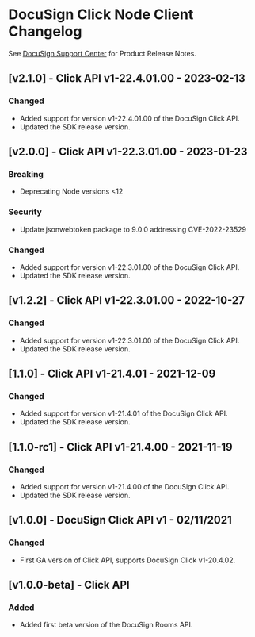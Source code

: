 # DocuSign Click Node Client Changelog

See [DocuSign Support Center](https://support.docusign.com/en/releasenotes/) for Product Release Notes.

## [v2.1.0] - Click API v1-22.4.01.00 - 2023-02-13
### Changed
- Added support for version v1-22.4.01.00 of the DocuSign Click API.
- Updated the SDK release version.

## [v2.0.0] - Click API v1-22.3.01.00 - 2023-01-23
### Breaking 
- Deprecating Node versions <12
### Security
- Update jsonwebtoken package to 9.0.0 addressing CVE-2022-23529

### Changed
- Added support for version v1-22.3.01.00 of the DocuSign Click API.
- Updated the SDK release version.

## [v1.2.2] - Click API v1-22.3.01.00 - 2022-10-27
### Changed
- Added support for version v1-22.3.01.00 of the DocuSign Click API.
- Updated the SDK release version.

## [1.1.0] - Click API v1-21.4.01 - 2021-12-09
### Changed
- Added support for version v1-21.4.01 of the DocuSign Click API.
- Updated the SDK release version.


## [1.1.0-rc1] - Click API v1-21.4.00 - 2021-11-19
### Changed
- Added support for version v1-21.4.00 of the DocuSign Click API.
- Updated the SDK release version.


## [v1.0.0] - DocuSign Click API v1 - 02/11/2021
### Changed
- First GA version of Click API, supports DocuSign Click v1-20.4.02.

## [v1.0.0-beta] - Click API
### Added
- Added first beta version of the DocuSign Rooms API.
